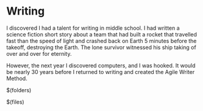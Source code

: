 # Writing

I discovered I had a talent for writing in middle school. I had written a science fiction short story about a team that had built a rocket that travelled fast than the speed of light and crashed back on Earth 5 minutes before the takeoff, destroying the Earth. The lone survivor witnessed his ship taking of over and over for eternity.

However, the next year I discovered computers, and I was hooked. It would be nearly 30 years before I returned to writing and created the Agile Writer Method.

$(folders)

$(files)
<!--stackedit_data:
eyJoaXN0b3J5IjpbLTEwNTc5NDQwOTVdfQ==
-->
